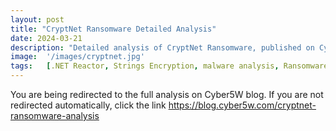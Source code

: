 ```yaml
---
layout: post
title: "CryptNet Ransomware Detailed Analysis"
date: 2024-03-21
description: "Detailed analysis of CryptNet Ransomware, published on Cyber5W blog."
image:  '/images/cryptnet.jpg'
tags:   [.NET Reactor, Strings Encryption, malware analysis, Ransomware, .NET]
---
```


<html>
  <head>
    <meta http-equiv="refresh" content="3; url=https://blog.cyber5w.com/cryptnet-ransomware-analysis">
  </head>
  <body>
    <p>You are being redirected to the full analysis on Cyber5W blog. If you are not redirected automatically, click the link <a href="https://blog.cyber5w.com/cryptnet-ransomware-analysis" target="_blank" rel="noopener noreferrer">https://blog.cyber5w.com/cryptnet-ransomware-analysis</a></p>
  </body>
</html>
